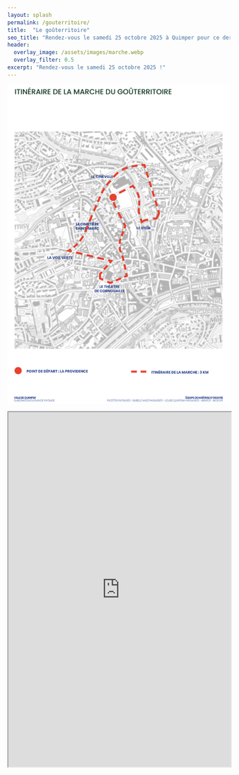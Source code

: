 ```yaml
---
layout: splash
permalink: /gouterritoire/
title:  "Le goûterritoire"
seo_title: "Rendez-vous le samedi 25 octobre 2025 à Quimper pour ce dernier temps d'échange !"
header:
  overlay_image: /assets/images/marche.webp
  overlay_filter: 0.5
excerpt: "Rendez-vous le samedi 25 octobre 2025 !"
---
```


![gouterritoire.jpg](/assets/images/gouterritoire.jpg)

<iframe src="https://framaforms.org/inscription-au-gouterritoire-1754573582" width="100%" height="800" border="0"></iframe>


